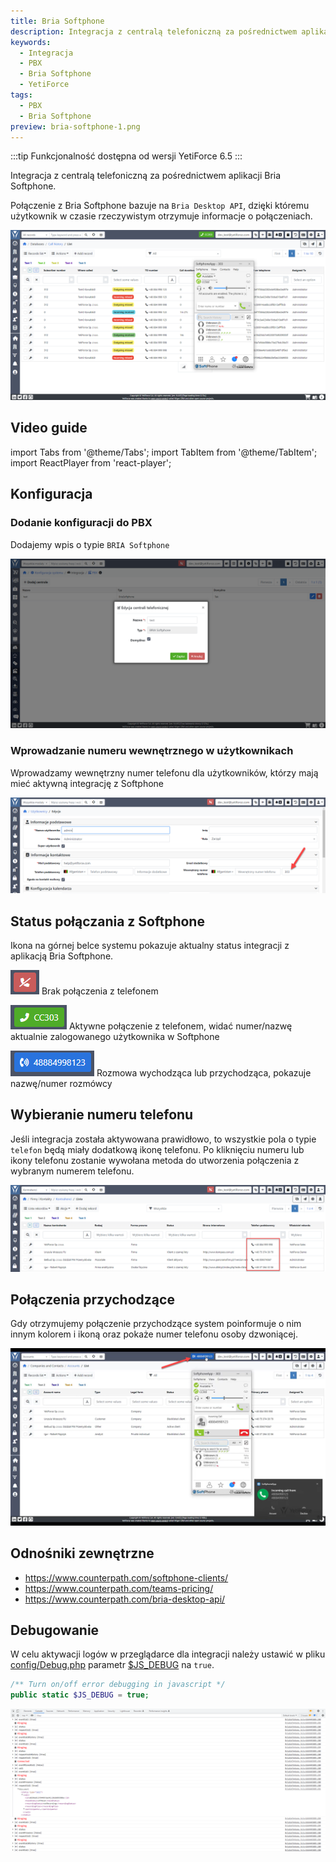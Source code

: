 ```yaml
---
title: Bria Softphone
description: Integracja z centralą telefoniczną za pośrednictwem aplikacji Bria Softphone
keywords:
  - Integracja
  - PBX
  - Bria Softphone
  - YetiForce
tags:
  - PBX
  - Bria Softphone
preview: bria-softphone-1.png
---
```


:::tip Funkcjonalność dostępna od wersji YetiForce 6.5
:::

Integracja z centralą telefoniczną za pośrednictwem aplikacji Bria Softphone.

Połączenie z Bria Softphone bazuje na `Bria Desktop API`, dzięki któremu użytkownik w czasie rzeczywistym otrzymuje informacje o połączeniach.

![bria-softphone-1.png](bria-softphone-1.png)

## Video guide

import Tabs from '@theme/Tabs';
import TabItem from '@theme/TabItem';
import ReactPlayer from 'react-player';

<Tabs groupId="sWyz4oqKYwI">
	<TabItem value="youtube-sWyz4oqKYwI" label="🎬 YouTube">
		<ReactPlayer
			url="https://www.youtube.com/watch?v=sWyz4oqKYwI"
			width="100%"
			height="500px"
			controls={true}
		/>
	</TabItem>
	<TabItem value="yetiforce-sWyz4oqKYwI" label="🎥 YetiForce TV">
		<ReactPlayer url="/video/integration-BriaSoftphone.mp4" width="100%" height="500px" controls={true} />
	</TabItem>
</Tabs>

## Konfiguracja

### Dodanie konfiguracji do PBX

Dodajemy wpis o typie `BRIA Softphone`

![bria-softphone-2.png](bria-softphone-2.png)

### Wprowadzanie numeru wewnętrznego w użytkownikach

Wprowadzamy wewnętrzny numer telefonu dla użytkowników, którzy mają mieć aktywną integrację z Softphone

![bria-softphone-3.png](bria-softphone-3.png)

## Status połączania z Softphone

Ikona na górnej belce systemu pokazuje aktualny status integracji z aplikacją Bria Softphone.

![bria-softphone-4.png](bria-softphone-4.png) Brak połączenia z telefonem

![bria-softphone-5.png](bria-softphone-5.png) Aktywne połączenie z telefonem, widać numer/nazwę aktualnie zalogowanego użytkownika w Softphone

![bria-softphone-6.png](bria-softphone-6.png) Rozmowa wychodząca lub przychodząca, pokazuje nazwę/numer rozmówcy

## Wybieranie numeru telefonu

Jeśli integracja została aktywowana prawidłowo, to wszystkie pola o typie `telefon` będą miały dodatkową ikonę telefonu.
Po kliknięciu numeru lub ikony telefonu zostanie wywołana metoda do utworzenia połączenia z wybranym numerem telefonu.

![bria-softphone-7.png](bria-softphone-7.png)

## Połączenia przychodzące

Gdy otrzymujemy połączenie przychodzące system poinformuje o nim innym kolorem i ikoną oraz pokaże numer telefonu osoby dzwoniącej.

![bria-softphone-8.png](bria-softphone-8.png)

## Odnośniki zewnętrzne

- https://www.counterpath.com/softphone-clients/
- https://www.counterpath.com/teams-pricing/
- https://www.counterpath.com/bria-desktop-api/

## Debugowanie

W celu aktywacji logów w przeglądarce dla integracji należy ustawić w pliku [config/Debug.php](https://doc.yetiforce.com/code/classes/Config-Debug.html#property_JS_DEBUG) parametr [$JS_DEBUG](https://doc.yetiforce.com/code/classes/Config-Debug.html#property_JS_DEBUG) na `true`.

```php
/** Turn on/off error debugging in javascript */
public static $JS_DEBUG = true;
```

![bria-softphone-9.png](bria-softphone-9.png)
